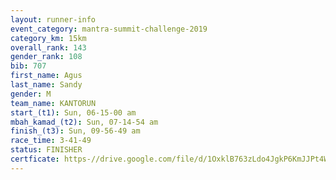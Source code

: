 ```yaml
---
layout: runner-info 
event_category: mantra-summit-challenge-2019 
category_km: 15km 
overall_rank: 143
gender_rank: 108
bib: 707
first_name: Agus
last_name: Sandy
gender: M
team_name: KANTORUN
start_(t1): Sun, 06-15-00 am
mbah_kamad_(t2): Sun, 07-14-54 am
finish_(t3): Sun, 09-56-49 am
race_time: 3-41-49
status: FINISHER
certficate: https-//drive.google.com/file/d/1OxklB763zLdo4JgkP6KmJJPt4WOTRCok/view?usp=sharing
---
```

